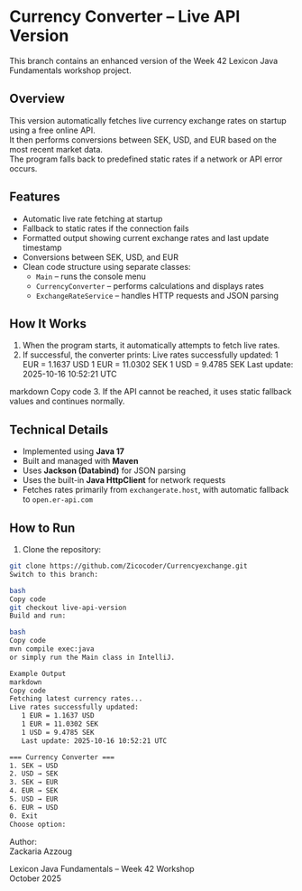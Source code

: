 # Currency Converter – Live API Version

This branch contains an enhanced version of the Week 42 Lexicon Java Fundamentals workshop project.

## Overview
This version automatically fetches live currency exchange rates on startup using a free online API.  
It then performs conversions between SEK, USD, and EUR based on the most recent market data.  
The program falls back to predefined static rates if a network or API error occurs.

## Features
- Automatic live rate fetching at startup
- Fallback to static rates if the connection fails
- Formatted output showing current exchange rates and last update timestamp
- Conversions between SEK, USD, and EUR
- Clean code structure using separate classes:
    - `Main` – runs the console menu
    - `CurrencyConverter` – performs calculations and displays rates
    - `ExchangeRateService` – handles HTTP requests and JSON parsing

## How It Works
1. When the program starts, it automatically attempts to fetch live rates.
2. If successful, the converter prints:
   Live rates successfully updated:
   1 EUR = 1.1637 USD
   1 EUR = 11.0302 SEK
   1 USD = 9.4785 SEK
   Last update: 2025-10-16 10:52:21 UTC

markdown
Copy code
3. If the API cannot be reached, it uses static fallback values and continues normally.

## Technical Details
- Implemented using **Java 17**
- Built and managed with **Maven**
- Uses **Jackson (Databind)** for JSON parsing
- Uses the built-in **Java HttpClient** for network requests
- Fetches rates primarily from `exchangerate.host`, with automatic fallback to `open.er-api.com`

## How to Run
1. Clone the repository:
```bash
git clone https://github.com/Zicocoder/Currencyexchange.git
Switch to this branch:

bash
Copy code
git checkout live-api-version
Build and run:

bash
Copy code
mvn compile exec:java
or simply run the Main class in IntelliJ.

Example Output
markdown
Copy code
Fetching latest currency rates...
Live rates successfully updated:
   1 EUR = 1.1637 USD
   1 EUR = 11.0302 SEK
   1 USD = 9.4785 SEK
   Last update: 2025-10-16 10:52:21 UTC

=== Currency Converter ===
1. SEK → USD
2. USD → SEK
3. SEK → EUR
4. EUR → SEK
5. USD → EUR
6. EUR → USD
0. Exit
Choose option:
```
Author:  
Zackaria Azzoug 

Lexicon Java Fundamentals – Week 42 Workshop  
October 2025